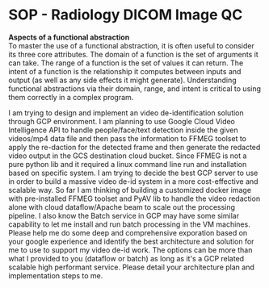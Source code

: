 # SOP - Radiology DICOM Image QC

**Aspects of a functional abstraction**   
To master the use of a functional abstraction, it is often useful to consider its three core attributes. The domain of a function is the set of arguments it can take. The range of a function is the set of values it can return. The intent of a function is the relationship it computes between inputs and output (as well as any side effects it might generate). Understanding functional abstractions via their domain, range, and intent is critical to using them correctly in a complex program.


I am trying to design and implement an video de-identification solution through GCP environment. I am planning to use Google Cloud Video Intelligence API to handle people/face/text detection inside the given videos/mp4 data file and then pass the information to FFMEG toolset to apply the re-daction for the detected frame and then generate the redacted video output in the GCS destination cloud bucket. Since FFMEG is not a pure python lib and it required a linux command line run and installation based on specific system. I am trying to decide the best GCP server to use in order to build a massive video de-id system in a more cost-effective and scalable way. So far I am thinking of building a customized docker image with pre-installed FFMEG toolset and PyAV lib to handle the video redaction alone with cloud dataflow/Apache beam to scale out the processing pipeline. I also know the Batch service in GCP may have some similar capability to let me install and run batch processing in the VM machines. Please help me do some deep and comprehensive exporation based on your google experience and identify the best architecture and solution for me to use to support my video de-id work. The options can be more than what I provided to you (dataflow or batch) as long as it's a GCP related scalable high performant service. Please detail your architecture plan and implementation steps to me.  
